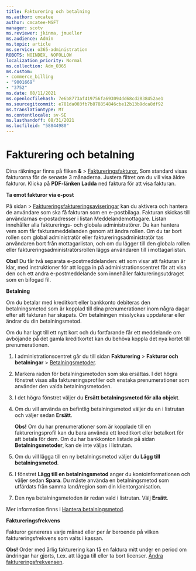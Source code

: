 ```yaml
---
title: Fakturering och betalning
ms.author: cmcatee
author: cmcatee-MSFT
manager: scotv
ms.reviewer: jkinma, jmueller
ms.audience: Admin
ms.topic: article
ms.service: o365-administration
ROBOTS: NOINDEX, NOFOLLOW
localization_priority: Normal
ms.collection: Adm_O365
ms.custom:
- commerce_billing
- "9001669"
- "3752"
ms.date: 08/11/2021
ms.openlocfilehash: 7e6b8773af419756fa693094dd68cd2838452ae1
ms.sourcegitcommit: e781da003fb7b878854846cbe12b13b9dca8df92
ms.translationtype: MT
ms.contentlocale: sv-SE
ms.lasthandoff: 08/31/2021
ms.locfileid: "58844980"
---
```

# <a name="billing-and-payment"></a>Fakturering och betalning

Dina räkningar finns på fliken **&**  >  [Faktureringsfakturor.](https://go.microsoft.com/fwlink/p/?linkid=848039)  Som standard visas fakturorna för de senaste 3 månaderna.  Justera filtret om du vill visa äldre fakturor.  Klicka på **PDF-länken Ladda** ned faktura för att visa fakturan.

**Ta emot fakturor via e-post**

På sidan  >  [Faktureringsfaktureringsaviseringar](https://go.microsoft.com/fwlink/p/?linkid=853212) kan du aktivera och hantera de användare som ska få fakturan som en  e-postbilaga. Fakturan skickas till användarnas e-postadresser i listan Meddelandemottagare. Listan innehåller alla fakturerings- och globala administratörer.  Du kan hantera vem som får fakturameddelanden genom att ändra rollen.  Om du tar bort rollen som global administratör eller faktureringsadministratör tas användaren bort från mottagarlistan, och om du lägger till den globala rollen eller faktureringsadministratörsrollen läggs användaren till i mottagarlistan.

**Obs!** Du får två separata e-postmeddelanden: ett som visar att fakturan är klar, med instruktioner för att logga in på administrationscentret för att visa den och ett andra e-postmeddelande som innehåller faktureringsutdraget som en bifogad fil.

**Betalning**

Om du betalar med kreditkort eller bankkonto debiteras den betalningsmetod som är kopplad till dina prenumerationer inom några dagar efter att fakturan har skapats. Om betalningen misslyckas uppdaterar eller ändrar du din betalningsmetod.

Om du har lagt till ett nytt kort och du fortfarande får ett meddelande om avböjande på det gamla kreditkortet kan du behöva koppla det nya kortet till prenumerationen.

1. I administrationscentret går du till sidan **Fakturering** > **Fakturor och betalningar** > [Betalningsmetoder](https://go.microsoft.com/fwlink/p/?linkid=2018806).

2. Markera raden för betalningsmetoden som ska ersättas. I det högra fönstret visas alla faktureringsprofiler och enstaka prenumerationer som använder den valda betalningsmetoden.

3. I det högra fönstret väljer du **Ersätt betalningsmetod för alla objekt**.

4. Om du vill använda en befintlig betalningsmetod väljer du en i listrutan och väljer sedan **Ersätt**.

    **Obs!** Om du har prenumerationer som är kopplade till en faktureringsprofil kan du bara använda ett kreditkort eller betalkort för att betala för dem. Om du har bankkonton listade på sidan **Betalningsmetoder**, kan de inte väljas i listrutan.

5. Om du vill lägga till en ny betalningsmetod väljer du **Lägg till betalningsmetod**.

6. I fönstret **Lägg till en betalningsmetod** anger du kontoinformationen och väljer sedan **Spara**. Du måste använda en betalningsmetod som utfärdats från samma land/region som din klientorganisation.

7. Den nya betalningsmetoden är redan vald i listrutan. Välj **Ersätt**.

Mer information finns i [Hantera betalningsmetod](https://docs.microsoft.com/microsoft-365/commerce/billing-and-payments/manage-payment-methods).

**Faktureringsfrekvens**

Fakturor genereras varje månad eller per år beroende på vilken faktureringsfrekvens som valts i kassan.  

**Obs!** Order med årlig fakturering kan få en faktura mitt under en period om ändringar har gjorts, t.ex. att lägga till eller ta bort licenser. [Ändra faktureringsfrekvensen](https://docs.microsoft.com/microsoft-365/commerce/billing-and-payments/change-payment-frequency).
